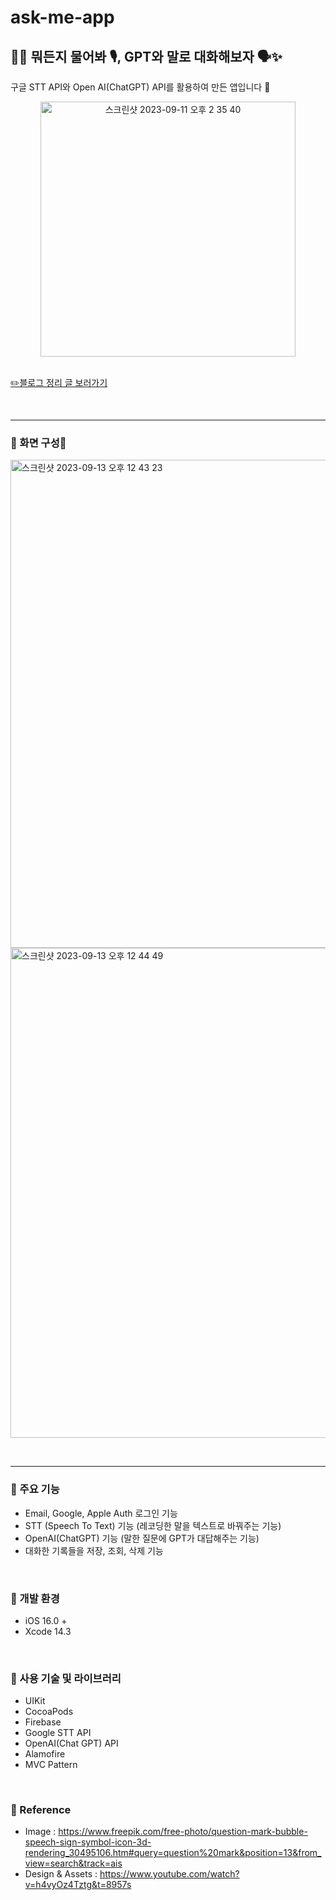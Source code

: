 # ask-me-app
## ✋🏻 뭐든지 물어봐 🎙️, GPT와 말로 대화해보자 🗣️✨
구글 STT API와 Open AI(ChatGPT) API를 활용하여 만든 앱입니다 🩵


<div align="center">

  <img width="408" alt="스크린샷 2023-09-11 오후 2 35 40" src="https://github.com/hyung6370/ask-me-app/assets/81064963/12fe8d1e-96ef-44aa-9fb3-27e643d4fdfd">

</div>

<br />

[✏️블로그 정리 글 보러가기](https://emptyhead.oopy.io/d30d10fa-90ff-4088-a8f2-5691575f65a1)

<br /><hr />

### 📌 화면 구성📱

<img width="781" alt="스크린샷 2023-09-13 오후 12 43 23" src="https://github.com/hyung6370/ask-me-app/assets/81064963/39540830-4f5a-4e94-a06c-5eaaa32466de">

<br />

<img width="784" alt="스크린샷 2023-09-13 오후 12 44 49" src="https://github.com/hyung6370/ask-me-app/assets/81064963/3711b3ed-a42a-44c7-9171-9d4e197ae51d">


<br /><hr />

### 📌 주요 기능
- Email, Google, Apple Auth 로그인 기능
- STT (Speech To Text) 기능 (레코딩한 말을 텍스트로 바꿔주는 기능)
- OpenAI(ChatGPT) 기능 (말한 질문에 GPT가 대답해주는 기능)
- 대화한 기록들을 저장, 조회, 삭제 기능

<br />

### 📌 개발 환경
- iOS 16.0 +
- Xcode 14.3

<br />

### 📌 사용 기술 및 라이브러리
- UIKit
- CocoaPods
- Firebase
- Google STT API
- OpenAI(Chat GPT) API
- Alamofire
- MVC Pattern

<br />

### 📌 Reference
- Image : https://www.freepik.com/free-photo/question-mark-bubble-speech-sign-symbol-icon-3d-rendering_30495106.htm#query=question%20mark&position=13&from_view=search&track=ais
- Design & Assets : https://www.youtube.com/watch?v=h4vyOz4Tztg&t=8957s


